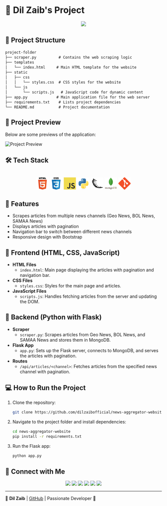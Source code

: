 # 🚀 Dil Zaib's Project

<p align="center">
  <img src="https://readme-typing-svg.herokuapp.com/?lines=Hi+Guys!;I'm+Dil+Zaib!&font=Fira%20Code&center=true&width=380&height=50">
</p>

## 📌 Project Structure
```
project-folder
├── scraper.py          # Contains the web scraping logic
├── templates
│   └── index.html     # Main HTML template for the website
├── static
│   ├── css
│   │   └── styles.css  # CSS styles for the website
│   └── js
│       └── scripts.js   # JavaScript code for dynamic content
├── app.py             # Main application file for the web server
├── requirements.txt    # Lists project dependencies
└── README.md           # Project documentation
```

## 📸 Project Preview
Below are some previews of the application:

![Project Preview](Preview/newsAggregator.gif)

## 🛠 Tech Stack

<div align="center" style="display: inline_block"><br>
  <img src="https://raw.githubusercontent.com/devicons/devicon/master/icons/html5/html5-original-wordmark.svg" alt="html5" width="40" height="40"/>
  <img src="https://raw.githubusercontent.com/devicons/devicon/master/icons/css3/css3-original-wordmark.svg" alt="css3" width="40" height="40"/>
  <img src="https://raw.githubusercontent.com/devicons/devicon/master/icons/javascript/javascript-original.svg" alt="javascript" width="40" height="40"/>
  <img src="https://raw.githubusercontent.com/devicons/devicon/master/icons/python/python-original.svg" alt="python" width="40" height="40"/>
  <img src="https://raw.githubusercontent.com/devicons/devicon/master/icons/flask/flask-original.svg" alt="flask" width="40" height="40"/>
  <img src="https://raw.githubusercontent.com/devicons/devicon/master/icons/mongodb/mongodb-original-wordmark.svg" alt="mongodb" width="40" height="40"/>
  <img src="https://raw.githubusercontent.com/devicons/devicon/master/icons/git/git-original.svg" alt="git" width="40" height="40"/>
</div>

## 📌 Features

- Scrapes articles from multiple news channels (Geo News, BOL News, SAMAA News)
- Displays articles with pagination
- Navigation bar to switch between different news channels
- Responsive design with Bootstrap

## 📌 Frontend (HTML, CSS, JavaScript)

- **HTML Files**
  - `index.html`: Main page displaying the articles with pagination and navigation bar.
- **CSS Files**
  - `styles.css`: Styles for the main page and articles.
- **JavaScript Files**
  - `scripts.js`: Handles fetching articles from the server and updating the DOM.

## 📌 Backend (Python with Flask)

- **Scraper**
  - `scraper.py`: Scrapes articles from Geo News, BOL News, and SAMAA News and stores them in MongoDB.
- **Flask App**
  - `app.py`: Sets up the Flask server, connects to MongoDB, and serves the articles with pagination.
- **Routes**
  - `/api/articles/<channel>`: Fetches articles from the specified news channel with pagination.

## 💻 How to Run the Project

1. Clone the repository:
   ```sh
   git clone https://github.com/dilzaibofficial/news-aggregator-website.git
   ```
2. Navigate to the project folder and install dependencies:
   ```sh
   cd news-aggregator-website
   pip install -r requirements.txt
   ```
3. Run the Flask app:
   ```sh
   python app.py
   ```

## 📡 Connect with Me
<div align="center">
  <a href="https://dilzaibofficial.github.io/" target="_blank"><img src="https://img.shields.io/badge/website-000000?style=for-the-badge&logo=About.me&logoColor=white" target="_blank"></a>
  <a href="https://www.linkedin.com/in/dilzaibofficial" target="_blank"><img src="https://img.shields.io/badge/LinkedIn-0077B5?style=for-the-badge&logo=linkedin&logoColor=white" target="_blank"></a>
  <a href="https://x.com/dilzaibofficial" target="_blank"><img src="https://img.shields.io/badge/Twitter-1DA1F2?style=for-the-badge&logo=twitter&logoColor=white" target="_blank"></a>
  <a href="https://www.instagram.com/dilzaibofficial" target="_blank"><img src="https://img.shields.io/badge/Instagram-E4405F?style=for-the-badge&logo=instagram&logoColor=white" target="_blank"></a>
  <a href="https://youtube.com/@dilzaibofficial" target="_blank"><img src="https://img.shields.io/badge/YouTube-FF0000?style=for-the-badge&logo=youtube&logoColor=white" target="_blank"></a>
  <a href="https://www.facebook.com/share/165J8YXU5k/" target="_blank"><img src="https://img.shields.io/badge/Facebook-1877F2?style=for-the-badge&logo=facebook&logoColor=white" target="_blank"></a>
</div>

---
🎯 **Dil Zaib** | [GitHub](https://github.com/dilzaibofficial) | Passionate Developer 🚀